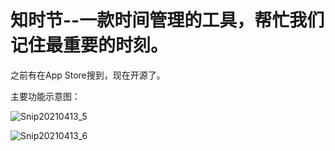 # 知时节--一款时间管理的工具，帮忙我们记住最重要的时刻。

之前有在App Store搜到，现在开源了。


主要功能示意图：

![Snip20210413_5](https://user-images.githubusercontent.com/13751828/114515008-7a78ba00-9c6e-11eb-876c-e2f9cd9d4636.png)

![Snip20210413_6](https://user-images.githubusercontent.com/13751828/114515032-7f3d6e00-9c6e-11eb-83c2-61c29eb0bdf6.png)

